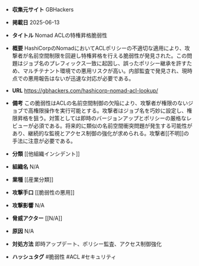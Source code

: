 - **収集元サイト**
GBHackers

- **掲載日**
2025-06-13

- **タイトル**
Nomad ACLの特権昇格脆弱性

- **概要**
HashiCorpのNomadにおいてACLポリシーの不適切な適用により、攻撃者が名前空間制限を回避し特権昇格を行える脆弱性が発見された。この問題はジョブ名のプレフィックス一致に起因し、誤ったポリシー継承を許すため、マルチテナント環境での悪用リスクが高い。内部監査で発見され、現時点での悪用報告はないが迅速な対応が必要である。

- **URL**
https://gbhackers.com/hashicorp-nomad-acl-lookup/

- **備考**
この脆弱性はACLの名前空間制御の欠陥により、攻撃者が権限のないジョブで高権限操作を実行可能とする。攻撃者はジョブ名を巧妙に設定し、権限昇格を狙う。対策としては即時のバージョンアップとポリシーの厳格なレビューが必須である。将来的に類似の名前空間衝突問題が発生する可能性があり、継続的な監視とアクセス制御の強化が求められる。攻撃者[[不明]]の手法に注意が必要である。

- **分類**
[[他組織インシデント]]

- **組織名**
N/A

- **業種**
[[産業分類]]

- **攻撃手口**
[[脆弱性の悪用]]

- **攻撃影響**
N/A

- **脅威アクター**
[[N/A]]

- **原因**
N/A

- **対処方法**
即時アップデート、ポリシー監査、アクセス制御強化

- **ハッシュタグ**
#脆弱性 #ACL #セキュリティ
